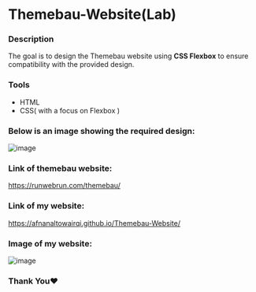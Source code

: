 # Themebau-Website(Lab)

### Description
The goal is to design the Themebau website using **CSS Flexbox** to ensure compatibility with the provided design.

### Tools
- HTML
- CSS( with a focus on Flexbox ) 

### Below is an image showing the required design:
![image](https://github.com/user-attachments/assets/b33e7d06-5f9f-444c-b441-b91aa2b959e3)


### Link of themebau website:
https://runwebrun.com/themebau/

### Link of my website:
https://afnanaltowairqi.github.io/Themebau-Website/

### Image of my website:
![image](https://github.com/user-attachments/assets/6160f201-256a-4f30-a895-469b0e57db62)

### Thank You❤️
